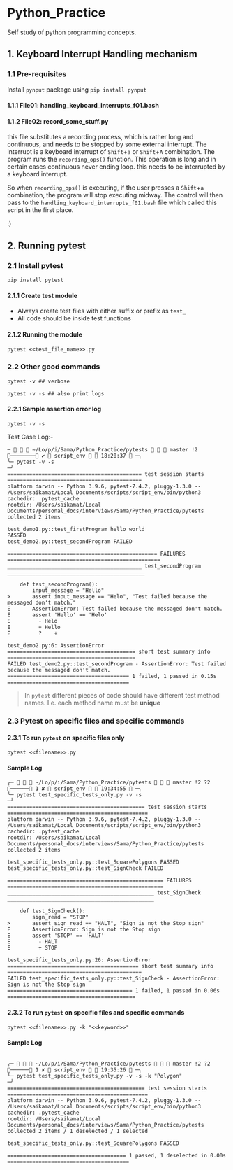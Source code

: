 # Python_Practice
Self study of python programming concepts.


## 1. Keyboard Interrupt Handling mechanism
### 1.1 Pre-requisites
Install `pynput` package using `pip install pynput`

#### 1.1.1 File01: handling_keyboard_interrupts_f01.bash
#### 1.1.2 File02: record_some_stuff.py
this file  substitutes a recording process, which is rather long and continuous, and needs to be stopped by some external interrupt.
The interrupt is a keyboard interrupt of `Shift`+`a` or `Shift`+`A` combination.
The program runs the `recording_ops()` function. This operation is long and in certain cases continuous never ending loop. this needs to be interrupted by a keyboard interrupt.

So when `recording_ops()` is executing, if the user presses a `Shift`+`a` combination, the program will stop executing midway. The control will then pass to the `handling_keyboard_interrupts_f01.bash` file which called this script in the first place.

:)

## 2. Running pytest
### 2.1 Install pytest
```
pip install pytest
```

#### 2.1.1 Create test module
- Always create test files with either suffix or prefix as `test_`
- All code should be inside test functions

#### 2.1.2 Running the module
```
pytest <<test_file_name>>.py
```

### 2.2 Other good commands
```
pytest -v ## verbose

pytest -v -s ## also print logs
```

#### 2.2.1 Sample assertion error log
```
pytest -v -s
```
Test Case Log:-
```
─    ~/Lo/p/i/Sama/Python_Practice/pytests    master !2 ──────── ✔  script_env   18:20:37  ─╮
╰─ pytest -v -s                                                                                         ─╯
=========================================== test session starts ===========================================
platform darwin -- Python 3.9.6, pytest-7.4.2, pluggy-1.3.0 -- /Users/saikamat/Local Documents/scripts/script_env/bin/python3
cachedir: .pytest_cache
rootdir: /Users/saikamat/Local Documents/personal_docs/interviews/Sama/Python_Practice/pytests
collected 2 items                                                                                         

test_demo1.py::test_firstProgram hello world
PASSED
test_demo2.py::test_secondProgram FAILED

================================================ FAILURES =================================================
___________________________________________ test_secondProgram ____________________________________________

    def test_secondProgram():
        input_message = "Hello"
>       assert input_message == "Helo", "Test failed because the messaged don't match."
E       AssertionError: Test failed because the messaged don't match.
E       assert 'Hello' == 'Helo'
E         - Helo
E         + Hello
E         ?    +

test_demo2.py:6: AssertionError
========================================= short test summary info =========================================
FAILED test_demo2.py::test_secondProgram - AssertionError: Test failed because the messaged don't match.
======================================= 1 failed, 1 passed in 0.15s =======================================
```


> In `pytest` different pieces of code should have different test method names. I.e. each method name must be **unique**


### 2.3 Pytest on specific files and specific commands

#### 2.3.1 To run `pytest` on specific files only
```
pytest <<filename>>.py 
```

#### Sample Log
```
╭─    ~/Lo/p/i/Sama/Python_Practice/pytests    master !2 ?2 ────── 1 ✘  script_env   19:34:55  ─╮
╰─ pytest test_specific_tests_only.py -v -s                                                                ─╯
============================================ test session starts =============================================
platform darwin -- Python 3.9.6, pytest-7.4.2, pluggy-1.3.0 -- /Users/saikamat/Local Documents/scripts/script_env/bin/python3
cachedir: .pytest_cache
rootdir: /Users/saikamat/Local Documents/personal_docs/interviews/Sama/Python_Practice/pytests
collected 2 items                                                                                            

test_specific_tests_only.py::test_SquarePolygons PASSED
test_specific_tests_only.py::test_SignCheck FAILED

================================================== FAILURES ==================================================
_______________________________________________ test_SignCheck _______________________________________________

    def test_SignCheck():
        sign_read = "STOP"
>       assert sign_read == "HALT", "Sign is not the Stop sign"
E       AssertionError: Sign is not the Stop sign
E       assert 'STOP' == 'HALT'
E         - HALT
E         + STOP

test_specific_tests_only.py:26: AssertionError
========================================== short test summary info ===========================================
FAILED test_specific_tests_only.py::test_SignCheck - AssertionError: Sign is not the Stop sign
======================================== 1 failed, 1 passed in 0.06s =========================================
```

#### 2.3.2 To run `pytest` on specific files and specific commands
```
pytest <<filename>>.py -k "<<keyword>>"
```

#### Sample Log
```

╭─    ~/Lo/p/i/Sama/Python_Practice/pytests    master !2 ?2 ────── 1 ✘  script_env   19:35:26  ─╮
╰─ pytest test_specific_tests_only.py -v -s -k "Polygon"                                                   ─╯
============================================ test session starts =============================================
platform darwin -- Python 3.9.6, pytest-7.4.2, pluggy-1.3.0 -- /Users/saikamat/Local Documents/scripts/script_env/bin/python3
cachedir: .pytest_cache
rootdir: /Users/saikamat/Local Documents/personal_docs/interviews/Sama/Python_Practice/pytests
collected 2 items / 1 deselected / 1 selected                                                                

test_specific_tests_only.py::test_SquarePolygons PASSED

====================================== 1 passed, 1 deselected in 0.00s =======================================
```